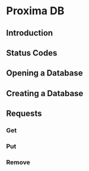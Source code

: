 

# Proxima DB

<!--
Inspiration from https://developers.coinbase.com/api/v2?javascript#introduction
-->


## Introduction 


## Status Codes



## Opening a Database


## Creating a Database 


## Requests

### Get 

### Put 

### Remove 
